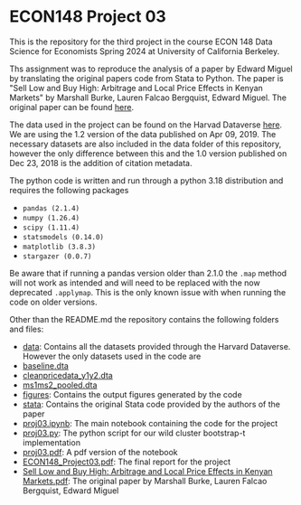 # ECON148 Project 03
This is the repository for the third project in the course ECON 148 Data Science for Economists Spring 2024 at University of California Berkeley.

Ths assignment was to reproduce the analysis of a paper by Edward Miguel by translating the original papers code from Stata to Python. The paper is "Sell Low and Buy High: Arbitrage and Local Price Effects in Kenyan Markets" by Marshall Burke, Lauren Falcao Bergquist, Edward Miguel. The original paper can be found [here](https://economics.harvard.edu/files/economics/files/ms29141.pdf).

The data used in the project can be found on the Harvad Dataverse [here](https://dataverse.harvard.edu/dataset.xhtml?persistentId=doi:10.7910/DVN/C8UMQP). We are using the 1.2 version of the data published on Apr 09, 2019. The necessary datasets are also included in the data folder of this repository, however the only difference between this and the 1.0 version published on Dec 23, 2018 is the addition of citation metadata.

The python code is written and run through a python 3.18 distribution and requires the following packages

- ```pandas (2.1.4)```
- ```numpy (1.26.4)```
- ```scipy (1.11.4)```
- ```statsmodels (0.14.0)```
- ```matplotlib (3.8.3)```
- ```stargazer (0.0.7)```

Be aware that if running a pandas version older than 2.1.0 the `.map` method will not work as intended and will need to be replaced with the now deprecated `.applymap`. This is the only known issue with when running the code on older versions.

Other than the README.md the repository contains the following folders and files:

- [data](proj/proj03/data): Contains all the datasets provided through the Harvard Dataverse. However the only datasets used in the code are
 - [baseline.dta](proj/proj03/data/baseline.dta)
 - [cleanpricedata_y1y2.dta](proj/proj03/data/cleanPriceData_Y1Y2.dta)
 - [ms1ms2_pooled.dta](proj/proj03/data/MS1MS2_pooled.dta)
- [figures](proj/proj03/figures): Contains the output figures generated by the code
- [stata](proj/proj03/stata): Contains the original Stata code provided by the authors of the paper
- [proj03.ipynb](proj/proj03/proj03.ipynb): The main notebook containing the code for the project
- [proj03.py](proj/proj03/proj03.py): The python script for our wild cluster bootstrap-t implementation
- [proj03.pdf](proj/proj03/proj03.pdf): A pdf version of the notebook
- [ECON148_Project03.pdf](proj/proj03/ECON148_Project03.pdf): The final report for the project
- [Sell Low and Buy High: Arbitrage and Local Price Effects in Kenyan Markets.pdf](/Sell%20Low%20and%20Buy%20High%3A%20Arbitrage%20and%20Local%20Price%20Effects%20in%20Kenyan%20Markets.pdf): The original paper by Marshall Burke, Lauren Falcao Bergquist, Edward Miguel